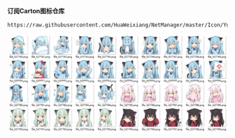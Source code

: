 **订阅Carton图标仓库**
```
https://raw.githubusercontent.com/HuaWeixiang/NetManager/master/Icon/Yuanxsxs/Carton/Carton.json
```
<p align="center">
  <img src="https://raw.githubusercontent.com/HuaWeixiang/NetManager/master/Icon/Yuanxsxs/Carton/Carton.png" align="center">
  <br><br>
</p>
